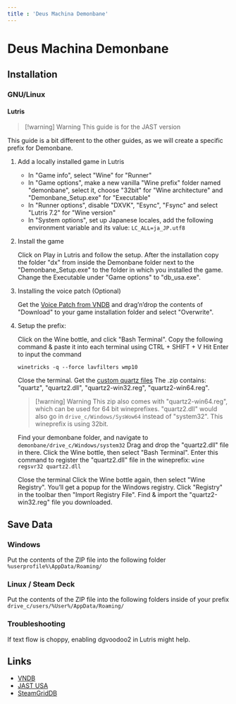 ```yaml
---
title : 'Deus Machina Demonbane'
---
```


# Deus Machina Demonbane
## Installation

### GNU/Linux

#### Lutris

> [!warning] Warning
> This guide is for the JAST version

This guide is a bit different to the other guides, as we will create a specific prefix for Demonbane.

1. Add a locally installed game in Lutris
   * In "Game info", select "Wine" for "Runner"
   * In "Game options", make a new vanilla "Wine prefix" folder named "demonbane", select it, choose "32bit" for "Wine architecture" and "Demonbane_Setup.exe" for "Executable"
   * In "Runner options", disable "DXVK", "Esync", "Fsync" and select "Lutris 7.2" for "Wine version"
   * In "System options", set up Japanese locales, add the following environment variable and its value: `LC_ALL=ja_JP.utf8`

2. Install the game

   Click on Play in Lutris and follow the setup.
   After the installation copy the folder "dx" from inside the Demonbane folder next to the "Demonbane_Setup.exe" to the folder in which you installed the game.
   Change the Executable under "Game options" to "db_usa.exe".

3. Installing the voice patch (Optional)

   Get the [Voice Patch from VNDB](https://vndb.org/r76559) and drag’n’drop the contents of "Download" to your game installation folder and select "Overwrite".

4. Setup the prefix:

    Click on the Wine bottle, and click "Bash Terminal".
    Copy the following command & paste it into each terminal using CTRL + SHIFT + V
    Hit Enter to input the command
    
    ```
    winetricks -q --force lavfilters wmp10
    ```

    Close the terminal.
    Get the [custom quartz files](https://web.archive.org/web/20240126231520mp_/https://www.visualnovelwiki.org/tutorials/wineprefixes/quartz2.zip) The .zip contains: "quartz", "quartz2.dll", "quartz2-win32.reg", "quartz2-win64.reg".

    > [!warning] Warning
    > This zip also comes with "quartz2-win64.reg", which can be used for 64 bit wineprefixes. "quartz2.dll" would also go in `drive_c/Windows/SysWow64` instead of "system32". This wineprefix is using 32bit.

    Find your demonbane folder, and navigate to `demonbane/drive_c/Windows/system32`
    Drag and drop the "quartz2.dll" file in there.
    Click the Wine bottle, then select "Bash Terminal".
    Enter this command to register the "quartz2.dll" file in the wineprefix: `wine regsvr32 quartz2.dll`

    Close the terminal
    Click the Wine bottle again, then select "Wine Registry".
    You’ll get a popup for the Windows registry.
    Click "Registry" in the toolbar then "Import Registry File".
    Find & import the "quartz2-win32.reg" file you downloaded.

## Save Data

### Windows

Put the contents of the ZIP file into the following folder `%userprofile%\AppData/Roaming/`

### Linux / Steam Deck

Put the contents of the ZIP file into the following folders inside of your prefix `drive_c/users/%User%/AppData/Roaming/`

### Troubleshooting

If text flow is choppy, enabling dgvoodoo2 in Lutris might help.

## Links

* [VNDB](https://vndb.org/v231)
* [JAST USA](https://jastusa.com/games/np001)
* [SteamGridDB](https://www.steamgriddb.com/game/21185)
